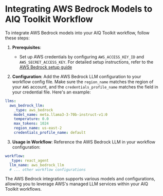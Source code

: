 <!--
SPDX-FileCopyrightText: Copyright (c) 2025, NVIDIA CORPORATION & AFFILIATES. All rights reserved.
SPDX-License-Identifier: Apache-2.0

Licensed under the Apache License, Version 2.0 (the "License");
you may not use this file except in compliance with the License.
You may obtain a copy of the License at

http://www.apache.org/licenses/LICENSE-2.0

Unless required by applicable law or agreed to in writing, software
distributed under the License is distributed on an "AS IS" BASIS,
WITHOUT WARRANTIES OR CONDITIONS OF ANY KIND, either express or implied.
See the License for the specific language governing permissions and
limitations under the License.
-->

# Integrating AWS Bedrock Models to AIQ Toolkit Workflow

To integrate AWS Bedrock models into your AIQ Toolkit workflow, follow these steps:

1. **Prerequisites**:
   - Set up AWS credentials by configuring `AWS_ACCESS_KEY_ID` and `AWS_SECRET_ACCESS_KEY`. For detailed setup instructions, refer to the [AWS Bedrock setup guide](https://docs.aws.amazon.com/bedrock/latest/userguide/setting-up.html)

1. **Configuration**:
   Add the AWS Bedrock LLM configuration to your workflow config file. Make sure the `region_name` matches the region of your `AWS` account, and the `credentials_profile_name` matches the field in your credential file. Here's an example:

```yaml
llms:
  aws_bedrock_llm:
    _type: aws_bedrock
    model_name: meta.llama3-3-70b-instruct-v1:0
    temperature: 0.0
    max_tokens: 1024
    region_name: us-east-2
    credentials_profile_name: default
```

3. **Usage in Workflow**:
   Reference the AWS Bedrock LLM in your workflow configuration:

```yaml
workflow:
  _type: react_agent
  llm_name: aws_bedrock_llm
  # ... other workflow configurations
```

The AWS Bedrock integration supports various models and configurations, allowing you to leverage AWS's managed LLM services within your AIQ Toolkit workflows.
